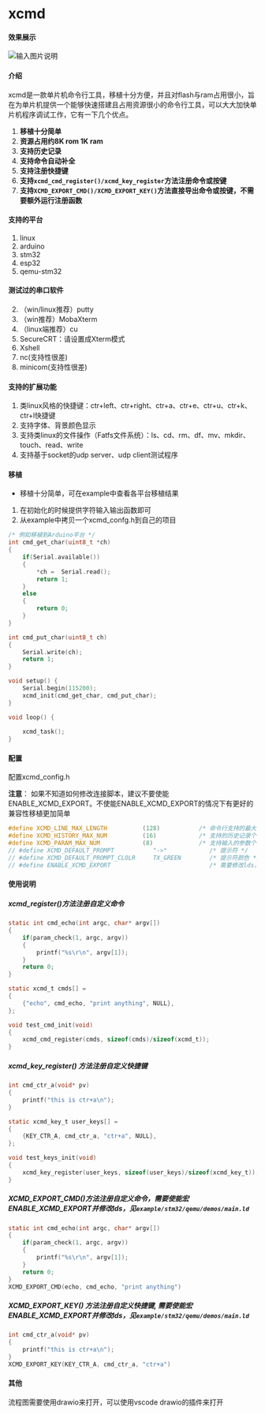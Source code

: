 # xcmd

#### 效果展示
![输入图片说明](https://images.gitee.com/uploads/images/2021/0922/220957_66faa768_1680380.gif "演示1.gif")

#### 介绍
xcmd是一款单片机命令行工具，移植十分方便，并且对flash与ram占用很小，旨在为单片机提供一个能够快速搭建且占用资源很小的命令行工具，可以大大加快单片机程序调试工作，它有一下几个优点。
1. **移植十分简单**
2. **资源占用约8K rom 1K ram**
3. **支持历史记录** 
4. **支持命令自动补全**
5. **支持注册快捷键** 
5. **支持`xcmd_cmd_register()/xcmd_key_register`方法注册命令或按键** 
5. **支持`XCMD_EXPORT_CMD()/XCMD_EXPORT_KEY()`方法直接导出命令或按键，不需要额外运行注册函数** 
#### 支持的平台
1. linux
2. arduino
3. stm32
4. esp32
5. qemu-stm32
#### 测试过的串口软件
2. （win/linux推荐）putty
3. （win推荐）MobaXterm
5. （linux端推荐）cu
1. SecureCRT：请设置成Xterm模式
4. Xshell
6. nc(支持性很差)
7. minicom(支持性很差)
#### 支持的扩展功能
1. 类linux风格的快捷键：ctr+left、ctr+right、ctr+a、ctr+e、ctr+u、ctr+k、ctr+l快捷键
2. 支持字体、背景颜色显示
3. 支持类linux的文件操作（Fatfs文件系统）：ls、cd、rm、df、mv、mkdir、touch、read、write
4. 支持基于socket的udp server、udp client测试程序
#### 移植
- 移植十分简单，可在example中查看各平台移植结果
1. 在初始化的时候提供字符输入输出函数即可
2. 从example中拷贝一个xcmd_confg.h到自己的项目
```C
/* 例如移植到Arduino平台 */
int cmd_get_char(uint8_t *ch)
{
    if(Serial.available())
    {
        *ch =  Serial.read();
        return 1;
    }
    else
    {
        return 0;
    }
}

int cmd_put_char(uint8_t ch)
{
    Serial.write(ch);
    return 1;
}

void setup() {
    Serial.begin(115200);
    xcmd_init(cmd_get_char, cmd_put_char);
}

void loop() {
    
    xcmd_task();
}
```
#### 配置
配置xcmd_config.h

**注意**： 如果不知道如何修改连接脚本，建议不要使能ENABLE_XCMD_EXPORT。不使能ENABLE_XCMD_EXPORT的情况下有更好的兼容性移植更加简单
```C
#define XCMD_LINE_MAX_LENGTH          (128)           /* 命令行支持的最大字符数 */
#define XCMD_HISTORY_MAX_NUM          (16)            /* 支持的历史记录个数, 这个参数对内存的影响很大，建议arduino设置为0，0为不支持 */
#define XCMD_PARAM_MAX_NUM            (8)             /* 支持输入的参数个数 */
// #define XCMD_DEFAULT_PROMPT           "->"            /* 提示符 */
// #define XCMD_DEFAULT_PROMPT_CLOLR     TX_GREEN        /* 提示符颜色 */
// #define ENABLE_XCMD_EXPORT                            /* 需要修改lds，启用后支持XCMD_EXPORT_CMD和XCMD_EXPORT_KEY方法导出命令 */
```
#### 使用说明
##### xcmd_register()方法注册自定义命令
```C
static int cmd_echo(int argc, char* argv[])
{
    if(param_check(1, argc, argv))
	{
    	printf("%s\r\n", argv[1]);
	}
    return 0;
}

static xcmd_t cmds[] = 
{
    {"echo", cmd_echo, "print anything", NULL},
};

void test_cmd_init(void)
{
    xcmd_cmd_register(cmds, sizeof(cmds)/sizeof(xcmd_t));
}
```
##### xcmd_key_register() 方法注册自定义快捷键
```C
int cmd_ctr_a(void* pv)
{
    printf("this is ctr+a\n");
}

static xcmd_key_t user_keys[] = 
{
    {KEY_CTR_A, cmd_ctr_a, "ctr+a", NULL},
};

void test_keys_init(void)
{
    xcmd_key_register(user_keys, sizeof(user_keys)/sizeof(xcmd_key_t));
}
```
##### XCMD_EXPORT_CMD()方法注册自定义命令，需要使能宏ENABLE_XCMD_EXPORT并修改lds，见`example/stm32/qemu/demos/main.ld`
```C
static int cmd_echo(int argc, char* argv[])
{
    if(param_check(1, argc, argv))
	{
    	printf("%s\r\n", argv[1]);
	}
    return 0;
}
XCMD_EXPORT_CMD(echo, cmd_echo, "print anything")
```
##### XCMD_EXPORT_KEY() 方法注册自定义快捷键, 需要使能宏ENABLE_XCMD_EXPORT并修改lds，见`example/stm32/qemu/demos/main.ld`
```C
int cmd_ctr_a(void* pv)
{
    printf("this is ctr+a\n");
}
XCMD_EXPORT_KEY(KEY_CTR_A, cmd_ctr_a, "ctr+a")
```
#### 其他
流程图需要使用drawio来打开，可以使用vscode drawio的插件来打开
